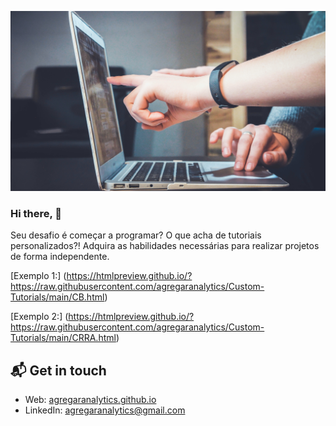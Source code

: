 [![Hello 👋](https://raw.githubusercontent.com/agregaranalytics/Custom-Tutorials/main/card.jpg)][3]
### Hi there, 👋

Seu desafio é começar a programar? O que acha de tutoriais personalizados?! Adquira as habilidades necessárias para realizar projetos de forma independente.

[Exemplo 1:] (https://htmlpreview.github.io/?https://raw.githubusercontent.com/agregaranalytics/Custom-Tutorials/main/CB.html)

[Exemplo 2:] (https://htmlpreview.github.io/?https://raw.githubusercontent.com/agregaranalytics/Custom-Tutorials/main/CRRA.html)

## 📬 Get in touch

- Web: [agregaranalytics.github.io][1]
- LinkedIn: [agregaranalytics@gmail.com][2]


[1]: https://agregaranalytics.github.io
[2]: mailto:agregaranalytics@gmail.com
[3]: https://github.com/agregaranalytics
